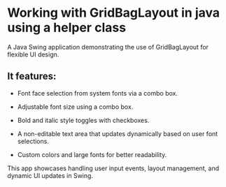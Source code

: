 # Working with GridBagLayout in java using a helper class
A Java Swing application demonstrating the use of GridBagLayout for flexible UI design. 
## It features:

- Font face selection from system fonts via a combo box.

- Adjustable font size using a combo box.

- Bold and italic style toggles with checkboxes.

- A non-editable text area that updates dynamically based on user font selections.

- Custom colors and large fonts for better readability.

This app showcases handling user input events, layout management, and dynamic UI updates in Swing.

